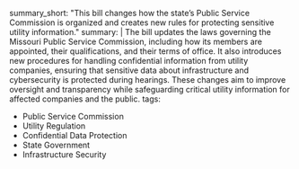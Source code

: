summary_short: "This bill changes how the state’s Public Service Commission is organized and creates new rules for protecting sensitive utility information."
summary: |
  The bill updates the laws governing the Missouri Public Service Commission, including how its members are appointed, their qualifications, and their terms of office. It also introduces new procedures for handling confidential information from utility companies, ensuring that sensitive data about infrastructure and cybersecurity is protected during hearings. These changes aim to improve oversight and transparency while safeguarding critical utility information for affected companies and the public.
tags:
  - Public Service Commission
  - Utility Regulation
  - Confidential Data Protection
  - State Government
  - Infrastructure Security
